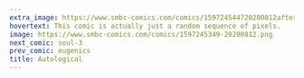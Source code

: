 ```yaml
---
extra_image: https://www.smbc-comics.com/comics/159724544720200812after.png
hovertext: This comic is actually just a random sequence of pixels.
image: https://www.smbc-comics.com/comics/1597245349-20200812.png
next_comic: soul-3
prev_comic: eugenics
title: Autological
---
```


